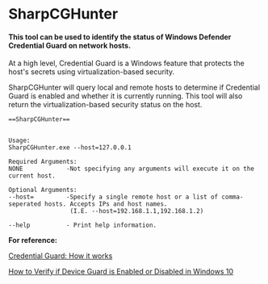 # SharpCGHunter

#### This tool can be used to identify the status of Windows Defender Credential Guard on network hosts.

At a high level, Credential Guard is a Windows feature that protects the host's secrets using virtualization-based security.

SharpCGHunter will query local and remote hosts to determine if Credential Guard is enabled and whether it is currently running. This tool will also return the virtualization-based security status on the host. 

```
==SharpCGHunter==


Usage:
SharpCGHunter.exe --host=127.0.0.1

Required Arguments:
NONE            -Not specifying any arguments will execute it on the current host.

Optional Arguments:
--host=         -Specify a single remote host or a list of comma-seperated hosts. Accepts IPs and host names.
                 (I.E. --host=192.168.1.1,192.168.1.2)

--help          - Print help information.
```


__For reference:__

[Credential Guard: How it works](https://docs.microsoft.com/en-us/windows/security/identity-protection/credential-guard/credential-guard-how-it-works)

[How to Verify if Device Guard is Enabled or Disabled in Windows 10](https://www.tenforums.com/tutorials/68926-verify-if-device-guard-enabled-disabled-windows-10-a.html)
